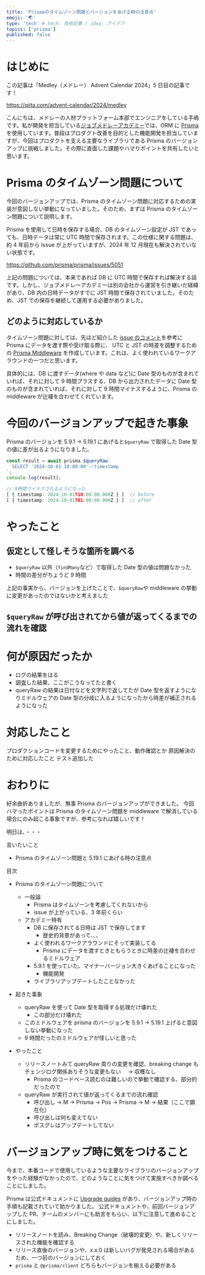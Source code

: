 ```yaml
---
title: 'Prismaのタイムゾーン問題とバージョンをあげる時の注意点'
emoji: '🌏'
type: 'tech' # tech: 技術記事 / idea: アイデア
topics: ['prisma']
published: false
---
```


# はじめに

この記事は「Medley（メドレー） Advent Calendar 2024」5 日目の記事です！

https://qiita.com/advent-calendar/2024/medley

こんにちは、メドレーの人材プラットフォーム本部でエンジニアをしている手嶋です。私が開発を担当している[ジョブメドレーアカデミー](https://jm-academy.jp/)では、ORM に [Prisma](https://www.prisma.io/) を使用しています。普段はプロダクト改善を目的とした機能開発を担当していますが、今回はプロダクトを支える主要なライブラリである Prisma のバージョンアップに挑戦しました。その際に直面した課題やハマりポイントを共有したいと思います。

# Prisma のタイムゾーン問題について

今回のバージョンアップでは、Prisma のタイムゾーン問題に対応するための実装が意図しない挙動になっていました。そのため、まずは Prisma のタイムゾーン問題について説明します。

Prisma を使用して日時を保存する場合、DB のタイムゾーン設定が JST であっても、日時データは常に UTC 時間で保存されます。この仕様に関する問題は、約 4 年前から Issue が上がっていますが、2024 年 12 月現在も解決されていない状態です。

https://github.com/prisma/prisma/issues/5051

上記の問題については、本来であれば DB に UTC 時間で保存すれば解決する話です。しかし、ジョブメドレーアカデミーは別の会社から運営を引き継いだ経緯があり、DB 内の日時データがすでに JST 時間で保存されていました。そのため、JST での保存を継続して運用する必要がありました。

## どのように対応しているか

タイムゾーン問題に対しては、先ほど紹介した [issue のコメント](https://github.com/prisma/prisma/issues/5051#issuecomment-878106427)を参考に Prisma にデータを渡す際や受け取る際に、 UTC と JST の時差を調整するための [Prisma Middleware](https://www.prisma.io/docs/orm/prisma-client/client-extensions/middleware) を作成しています。これは、よく使われているワークアラウンドの一つだと思います。

具体的には、DB に渡すデータ(where や data など)に Date 型のものが含まれていれば、それに対して 9 時間プラスする、DB から出力されたデータに Date 型のものが含まれていれば、それに対して 9 時間マイナスするように、Prisma の middleware が辻褄を合わせてくれています。

<!-- 9時間のプラスマイナスの関係がわかる図を挿入したい -->

# 今回のバージョンアップで起きた事象

Prisma のバージョンを 5.9.1 -> 5.19.1 にあげると`$queryRaw` で取得した Date 型の値に差が出るようになりました。

```typescript
const result = await prisma.$queryRaw`
  SELECT '2024-10-01 10:00:00'::timestamp
`;
console.log(result);

// 9時間マイナスされるようになった
[ { timestamp: 2024-10-01T10:00:00.000Z } ]  // before
[ { timestamp: 2024-10-01T01:00:00.000Z } ]  // after
```

# やったこと

## 仮定として怪しそうな箇所を調べる

- `$queryRaw` 以外（`findMany`など）で取得した Date 型の値は問題なかった
- 時間の差分がちょうど 9 時間

上記の事実から、バージョンを上げたことで、`$queryRaw`や middleware の挙動に変更があったのではないかと考えました

## `$queryRaw` が呼び出されてから値が返ってくるまでの流れを確認

# 何が原因だったか

- ログの結果をはる
- 調査した結果、ここがこうなってたと書く
- queryRaw の結果は日付などを文字列で返してたが Date 型を返すようになりミドルウェアの Date 型の分岐に入るようになったから時差が補正されるようになった

# 対応したこと

プロダクションコードを変更するためにやったこと、動作確認とか
原因解決のために対応したこと
テスト追加した

# おわりに

紆余曲折ありましたが、無事 Prisma のバージョンアップができました。
今回ハマったポイントは Prisma のタイムゾーン問題を middleware で解消している場合にのみ起こる事象ですが、参考になれば嬉しいです！

明日は、・・・

言いたいこと

- Prisma のタイムゾーン問題と 5.19.1 にあげる時の注意点

目次

- Prisma のタイムゾーン問題について

  - 一般論
    - Prisma はタイムゾーンを考慮してくれないから
    - issue が上がっている、3 年前くらい
  - アカデミー特有
    - DB に保存されてる日時は JST で保存してます
      - 歴史的背景があって、、、
    - よく使われるワークアラウンドにそって実装してる
      - Prisma にデータを渡すときともらうときに時差の辻褄を合わせるミドルウェア
    - 5.9.1 を使っていた、マイナーバージョン大きくあげることになった
      - 機能開発
    - ライブラリアップデートしたことなかった

- 起きた事象

  - queryRaw を使って Date 型を取得する処理だけ壊れた
    - この部分だけ壊れた
  - このミドルウェアを prisma のバージョンを 5.9.1 -> 5.19.1 上げると意図しない挙動になった
  - 9 時間だったのミドルウェアが怪しいと思った

- やったこと

  - リリースノートみて queryRaw 周りの変更を確認、breaking change もチェンジログ関係ありそうな変更もない　 → 収穫なし
    - Prisma のコードベース読むのは難しいので挙動で確認する、部分的だったので
  - queryRaw が実行されて値が返ってくるまでの流れ確認
    - 呼び出し -> M -> Prisma -> Pos -> Prisma -> M -> 結果（ここで顕在化）
    - 呼び出しは何も変えてない
    - ポスグレはアップデートしてない

# バージョンアップ時に気をつけること

<!-- いらないかも -->

今まで、本番コードで使用しているような主要なライブラリのバージョンアップをやった経験がなかったので、どのようなことに気をつけて実施すべきか調べることにしました。

Prisma は公式ドキュメントに [Upgrade guides](https://www.prisma.io/docs/orm/more/upgrade-guides) があり、バージョンアップ時の手順も記載されていて助かりました。
公式ドキュメントや、前回バージョンアップした PR、チームのメンバーにも助言をもらい、以下に注意して進めることにしました。

- リリースノートを読み、Breaking Change（破壊的変更）や、新しくリリースされた機能を確認する
- リリース直後のバージョンや、x.x.0 は新しいバグが発見される場合があるため、一つ前のバージョンにしておく
- `prisma` と `@prisma/client` どちらもバージョンを揃える必要がある
